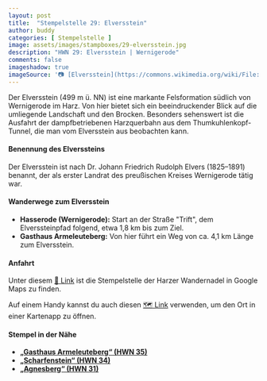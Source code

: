```yaml
---
layout: post
title:  "Stempelstelle 29: Elversstein"
author: buddy
categories: [ Stempelstelle ]
image: assets/images/stampboxes/29-elversstein.jpg
description: "HWN 29: Elversstein | Wernigerode"
comments: false
imageshadow: true
imageSource: '📷 [Elversstein](https://commons.wikimedia.org/wiki/File:Elversstein.JPG) von <a href="//commons.wikimedia.org/wiki/User:B.Thomas95" title="User:B.Thomas95">Thomas Binder</a> unter Lizenz [CC BY-SA 4.0](https://creativecommons.org/licenses/by-sa/4.0)'
---
```


Der Elversstein (499 m ü. NN) ist eine markante Felsformation südlich von Wernigerode im Harz. Von hier bietet sich ein beeindruckender Blick auf die umliegende Landschaft und den Brocken. Besonders sehenswert ist die Ausfahrt der dampfbetriebenen Harzquerbahn aus dem Thumkuhlenkopf-Tunnel, die man vom Elversstein aus beobachten kann.

#### Benennung des Elverssteins

Der Elversstein ist nach Dr. Johann Friedrich Rudolph Elvers (1825–1891) benannt, der als erster Landrat des preußischen Kreises Wernigerode tätig war.

#### Wanderwege zum Elversstein

- **Hasserode (Wernigerode):** Start an der Straße "Trift", dem Elverssteinpfad folgend, etwa 1,8 km bis zum Ziel.
- **Gasthaus Armeleuteberg:** Von hier führt ein Weg von ca. 4,1 km Länge zum Elversstein.

#### Anfahrt

Unter diesem [📍 Link](https://www.google.com/maps/dir/?api=1&origin=&destination=51.80444%2C%2010.73472) ist die Stempelstelle der Harzer Wandernadel in Google Maps zu finden.

<div class="android-only">
  Auf einem Handy kannst du auch diesen 
  <a href="geo:51.80444,10.73472">🗺️ Link</a> 
  verwenden, um den Ort in einer Kartenapp zu öffnen.
  <p></p>
</div>

#### Stempel in der Nähe

- [**„Gasthaus Armeleuteberg“ (HWN 35)**](/stempelstelle-035-gasthaus-armeleuteberg)
- [**„Scharfenstein“ (HWN 34)**](/stempelstelle-034-scharfenstein)
- [**„Agnesberg“ (HWN 31)**](/stempelstelle-031-agnesberg)
